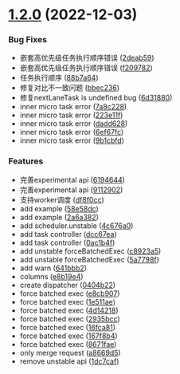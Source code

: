 # [1.2.0](https://code.ii-ai.tech:2222/ued/ii-scheduler/compare/v1.1.5...v1.2.0) (2022-12-03)


### Bug Fixes

* 嵌套高优先级任务执行顺序错误 ([2deab59](https://code.ii-ai.tech:2222/ued/ii-scheduler/commits/2deab590133b24fc946d480fe48792f6a0b79c4e))
* 嵌套高优先级任务执行顺序错误 ([f209782](https://code.ii-ai.tech:2222/ued/ii-scheduler/commits/f2097826a034e64ef60db8efed573829fd3eba51))
* 任务执行顺序 ([88b7a64](https://code.ii-ai.tech:2222/ued/ii-scheduler/commits/88b7a64f874fdddf3c05ec510f669ddb8ddcef80))
* 修复对比不一致问题 ([bbec236](https://code.ii-ai.tech:2222/ued/ii-scheduler/commits/bbec23659746e62f38db63a5976f59e25f018364))
* 修复nextLaneTask is undefined bug ([6d31880](https://code.ii-ai.tech:2222/ued/ii-scheduler/commits/6d31880da153192b95bc6964c4243f1aee9ad2a4))
* inner micro task error ([7a8c228](https://code.ii-ai.tech:2222/ued/ii-scheduler/commits/7a8c228bc6d17bb00ece9fd98e05bc910b44d456))
* inner micro task error ([223e11f](https://code.ii-ai.tech:2222/ued/ii-scheduler/commits/223e11f661e4fee46a4ea9e0d6902435acc566bd))
* inner micro task error ([dadd628](https://code.ii-ai.tech:2222/ued/ii-scheduler/commits/dadd628c30d837fc0ba00ffcf940d6a330d1c00b))
* inner micro task error ([6ef67fc](https://code.ii-ai.tech:2222/ued/ii-scheduler/commits/6ef67fc6a3593618bee0af14b5be6622345b4c01))
* inner micro task error ([9b1cbfd](https://code.ii-ai.tech:2222/ued/ii-scheduler/commits/9b1cbfda43918cf3c2ae3b86fdfd48e55bcbb15a))


### Features

* 完善experimental api ([6194644](https://code.ii-ai.tech:2222/ued/ii-scheduler/commits/6194644c5dc570b9e8fbb77431e457fdc3d9fc33))
* 完善experimental api ([9112902](https://code.ii-ai.tech:2222/ued/ii-scheduler/commits/9112902898cf3eedfa8dfc70e5f8286075c68916))
* 支持worker调度 ([df8f0cc](https://code.ii-ai.tech:2222/ued/ii-scheduler/commits/df8f0cc4ae299ae3b5e7a2fb744c7ba4436654c8))
* add example ([58e58dc](https://code.ii-ai.tech:2222/ued/ii-scheduler/commits/58e58dcea6de493ea21e194e5f4749ffa5a5108a))
* add example ([2a6a382](https://code.ii-ai.tech:2222/ued/ii-scheduler/commits/2a6a3826a0c5f2871a9f2f6f95ee355903882b04))
* add scheduler.unstable ([4c676a0](https://code.ii-ai.tech:2222/ued/ii-scheduler/commits/4c676a0014b8d7b3dd75f40a93c31adf5ba1e3e0))
* add task controller ([dcc67ea](https://code.ii-ai.tech:2222/ued/ii-scheduler/commits/dcc67eaf67067114c5d2a51a7dd1afd67322c378))
* add task controller ([0ac1b4f](https://code.ii-ai.tech:2222/ued/ii-scheduler/commits/0ac1b4f709f06ab6e51e1bf87747bbe92ff6df23))
* add unstable forceBatchedExec ([c8923a5](https://code.ii-ai.tech:2222/ued/ii-scheduler/commits/c8923a591711f116c1ebd1f120936a1fb6f04d0c))
* add unstable forceBatchedExec ([5a7798f](https://code.ii-ai.tech:2222/ued/ii-scheduler/commits/5a7798ff4f9e6e142e33382f8ff0921e88448031))
* add warn ([641bbb2](https://code.ii-ai.tech:2222/ued/ii-scheduler/commits/641bbb2135515e5f41e9317f806616aebb70eb51))
* columns ([e8b19e4](https://code.ii-ai.tech:2222/ued/ii-scheduler/commits/e8b19e4d725addabe04096d94b68879f7ac617ea))
* create dispatcher ([0404b22](https://code.ii-ai.tech:2222/ued/ii-scheduler/commits/0404b2244cb49def7da2e16c2f96e1420a0abcfc))
* force batched exec ([e8cb907](https://code.ii-ai.tech:2222/ued/ii-scheduler/commits/e8cb907aa0434279422ae69024f6f6a646acd8d9))
* force batched exec ([1e511ae](https://code.ii-ai.tech:2222/ued/ii-scheduler/commits/1e511ae81b58b7495407a938968d4ac61c102400))
* force batched exec ([4d14218](https://code.ii-ai.tech:2222/ued/ii-scheduler/commits/4d14218e75e18ec0e97bea2b4f5a6fb8e8b2af60))
* force batched exec ([2935bcc](https://code.ii-ai.tech:2222/ued/ii-scheduler/commits/2935bcc30c6eaf0652a6eeb1979e1ae69b53d51a))
* force batched exec ([16fca81](https://code.ii-ai.tech:2222/ued/ii-scheduler/commits/16fca8161e82b924481fd4a4144890e51f427e7d))
* force batched exec ([167f8b4](https://code.ii-ai.tech:2222/ued/ii-scheduler/commits/167f8b4b4c8f40c3b3db78eea508e3c54d765f1f))
* force batched exec ([8671fae](https://code.ii-ai.tech:2222/ued/ii-scheduler/commits/8671fae9a36c828da0c1fad3beee50159322f96e))
* only merge request ([a8669d5](https://code.ii-ai.tech:2222/ued/ii-scheduler/commits/a8669d5328956d5bcbe8c30f369f09bc5f11a4e5))
* remove unstable api ([1dc7caf](https://code.ii-ai.tech:2222/ued/ii-scheduler/commits/1dc7caf84256ed2212a4b05c403e7ee314f88a85))



